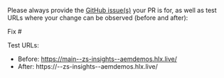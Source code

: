 Please always provide the [GitHub issue(s)](../issues) your PR is for, as well as test URLs where your change can be observed (before and after):

Fix #<gh-issue-id>

Test URLs:
- Before: https://main--zs-insights--aemdemos.hlx.live/
- After: https://<branch>--zs-insights--aemdemos.hlx.live/
